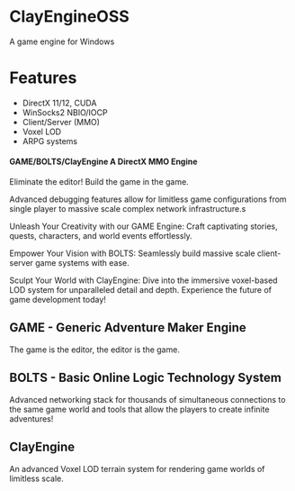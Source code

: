 # ClayEngineOSS
A game engine for Windows

# Features
- DirectX 11/12, CUDA
- WinSocks2 NBIO/IOCP
- Client/Server (MMO)
- Voxel LOD
- ARPG systems

#### GAME/BOLTS/ClayEngine A DirectX MMO Engine

Eliminate the editor! Build the game in the game.

Advanced debugging features allow for limitless game configurations from single player to massive scale complex network infrastructure.s

Unleash Your Creativity with our GAME Engine: Craft captivating stories, quests, characters, and world events effortlessly.

Empower Your Vision with BOLTS: Seamlessly build massive scale client-server game systems with ease.

Sculpt Your World with ClayEngine: Dive into the immersive voxel-based LOD system for unparalleled detail and depth. Experience the future of game development today!

## GAME - Generic Adventure Maker Engine
The game is the editor, the editor is the game.

## BOLTS - Basic Online Logic Technology System
Advanced networking stack for thousands of simultaneous connections to the same game world and tools that allow the players to create infinite adventures!

## ClayEngine
An advanced Voxel LOD terrain system for rendering game worlds of limitless scale.
